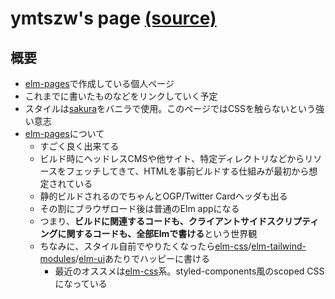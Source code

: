 # ymtszw's page [(source)](https://github.com/ymtszw/ymtszw.github.io)

## 概要

* [elm-pages]で作成している個人ページ
* これまでに書いたものなどをリンクしていく予定
* スタイルは[sakura](https://github.com/oxalorg/sakura)をバニラで使用。このページではCSSを触らないという強い意志
* [elm-pages]について
  * すごく良く出来てる
  * ビルド時にヘッドレスCMSや他サイト、特定ディレクトリなどからリソースをフェッチしてきて、HTMLを事前ビルドする仕組みが最初から想定されている
  * 静的ビルドされるのでちゃんとOGP/Twitter Cardヘッダも出る
  * その割にブラウザロード後は普通のElm appになる
  * つまり、**ビルドに関連するコードも、クライアントサイドスクリプティングに関するコードも、全部Elmで書ける**という世界観
  * ちなみに、スタイル自前でやりたくなったら[elm-css]/[elm-tailwind-modules]/[elm-ui]あたりでハッピーに書ける
    * 最近のオススメは[elm-css]系。styled-components風のscoped CSSになっている

[elm-pages]: https://github.com/dillonkearns/elm-pages
[elm-css]: https://github.com/rtfeldman/elm-css
[elm-tailwind-modules]: https://github.com/matheus23/elm-tailwind-modules
[elm-ui]: https://github.com/mdgriffith/elm-ui
